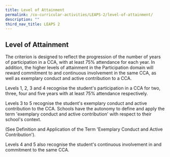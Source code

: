 ```yaml
---
title: Level of Attainment
permalink: /co-curricular-activities/LEAPS-2/level-of-attainment/
description: ""
third_nav_title: LEAPS 2
---
```

## Level of Attainment

The criterion is designed to reflect the progression of the number of years of participation in a CCA, with at least 75% attendance for each year. In addition, the higher levels of attainment in the Participation domain will reward commitment to and continuous involvement in the same CCA, as well as exemplary conduct and active contribution to a CCA. 

Levels 1, 2, 3 and 4 recognise the student's participation in a CCA for two, three, four and five years with at least 75% attendance respectively. 

Levels 3 to 5 recognise the student's exemplary conduct and active contribution to the CCA. Schools have the autonomy to define and apply the term 'exemplary conduct and active contribution' with respect to their school's context.

(See Definition and Application of the Term 'Exemplary Conduct and Active Contribution'). 

Levels 4 and 5 also recognise the student's continuous involvement in and commitment to the same CCA.